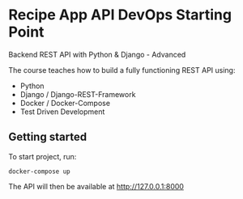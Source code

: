 # Recipe App API DevOps Starting Point

Backend REST API with Python & Django - Advanced

The course teaches how to build a fully functioning REST API using:

- Python
- Django / Django-REST-Framework
- Docker / Docker-Compose
- Test Driven Development

## Getting started

To start project, run:

```
docker-compose up
```

The API will then be available at http://127.0.0.1:8000
